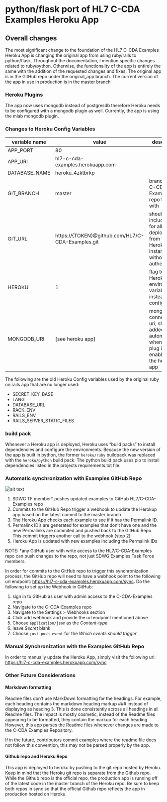 # python/flask port of HL7 C-CDA Examples Heroku App

## Overall changes
The most significant change to the  foundation of the HL7 C-CDA Examples Heroku App is changing the original app from using ruby/rails to python/flask.  Throughout the documentation, I mention specific changes related to ruby/python.  Otherwise, the functionality of the app is entirely the same with the addition of the requested changes and fixes.
The original app is in the GitHub repo under the original_app branch.  The current version of the app in use in production is in the master branch


### Heroku Plugins
The app now uses mongodb instead of postgresdb therefore Heroku needs to be configured with a mongodb plugin as well.  Currently, the app is using the mlab mongodb plugin.

### Changes to Heroku Config Variables

| variable name | value                                             | description                                                                                           |
| ------------- | ------------------------------------------------- | ----------------------------------------------------------------------------------------------------- |
| APP_PORT      | 80                                                |                                                                                                       |
| APP_URI       | hl7-c-cda-examples.herokuapp.com                  |                                                                                                       |
| DATABASE_NAME | heroku_4zktbrkp                                   |                                                                                                       |
| GIT_BRANCH    | master                                            | branch of the C-CDA Examples repo to sync with                                                        |
| GIT_URL       | https://{TOKEN}@github.com/HL7/C-CDA-Examples.git | should include token for allowing deployment  from the Heroku instance without authenticating         |
| HEROKU        | 1                                                 | flag to use Heroku environment variables instead of config.ini file                                   |
| MONGODB_URI   | [see heroku app]                                  | mongo db connection uri, should be added automatically when mLab plug in is enabled on the heroku app |


The following are the old Heroku Config variables used by the original ruby on rails app that are no longer used:

- SECRET_KEY_BASE
- LANG
- DATABASE_URL
- RACK_ENV
- RAILS_ENV
- RAILS_SERVER_STATIC_FILES


### build pack

Whenever a Heroku app is deployed, Heroku uses “build packs” to install dependencies and configure the environments.  Because the new version of the app is built in python, the former `heroku/ruby` buildpack was replaced with the `heroku/python`  build pack.  The python build pack uses pip to install dependencies listed in the projects requirements.txt file.


### Automatic synchronization with Examples GitHub Repo
![alt text](https://raw.githubusercontent.com/schmoney/hl7-c-cda-ex/master/static/images/automagicPermalinks.png)

1. SDWG TF member* pushes updated examples to GitHub HL7/C-CDA-Examples repo
2. Commits to the GitHub Repo trigger a webhook to update the  Herokup app based on the latest commit to the master branch
3. The Heroku App checks each example to see if it has the Permalink ID.  
  1. Permalink ID’s are generated for examples that don’t have one and the new Permalinks are commited and pushed back to the GitHub Repo.  This commit triggers another call to the webhook (step 2)
4. Heroku App is updated with new examples including the Permalink IDs

NOTE: \*any GitHub user with write access to the HL7/C-CDA-Examples repo can push changes to the repo, not just SDWG Examples Task Force members.

In order for commits to the GitHub repo to trigger this synchronization process, the GitHub repo will need to have a webhook point to the following url endpoint: https://hl7-c-cda-examples.herokuapp.com/sync.  Do the following to set up the Webhook in GitHub:


1. sign in to GitHub as user with admin access to the C-CDA-Examples repo
2. Navigate to the C-CDA-Examples repo
3. Navigate to the Settings > Webhooks section
4. Click add webhook and provide the url endpoint mentioned above
5. Choose `application/json` as the *Content-type*
6. leave *Secret* blank
7. Choose `just push event` for the *Which events should trigger*


### Manual Synchronization with the Examples GitHub Repo

In order to manually update the Heroku App, simply visit the following url:
https://hl7-c-cda-examples.herokuapp.com/sync


### Other Future Considerations

#### Markdown formatting

Readme files don’t use MarkDown formatting for the headings.  For example, each heading contains the markdown heading markup ### instead of displaying as heading 3.  This is done consistently across all headings in all Readme files.  The impact is mostly cosmetic, instead of the Readme files appearing to be formatted, they contain the markup for each heading.  However, this app parses the Readme files whenever changes are made to the C-CDA Examples Repository.  

If in the future, contributors commit examples where the readme file does not follow this convention, this may not be parsed properly by the app.

#### Github repo and Heroku Repo
This app is deployed to heroku by pushing to the git repo hosted by Heroku.  Keep in mind that the Heroku git repo is separate from the Github repo.  While the Github repo is the official repo, the production app is running off of the latest code in the master branch of the Heroku repo.  Be sure to keep both repos in sync so that the official Github repo reflects the app in production hosted on Heroku.
